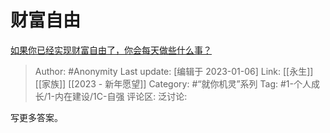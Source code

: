 # 财富自由
[如果你已经实现财富自由了，你会每天做些什么事？](https://www.zhihu.com/question/453693409/answer/2831596298)

> Author: #Anonymity
> Last update: [编辑于 2023-01-06]
> Link: [[永生]] [[家族]] [[2023 - 新年愿望]]
> Category: #“就你机灵”系列
> Tag: #1-个人成长/1-内在建设/1C-自强
> 评论区:
> 泛讨论:

写更多答案。
